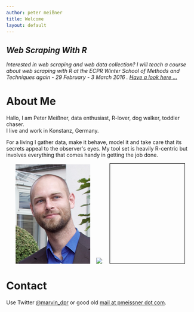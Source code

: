 ```yaml
---
author: peter meißner
title: Welcome
layout: default
---
```




## *Web Scraping With R*

*Interested in web scraping and web data collection? I will teach a course about web scraping with R at the ECPR Winter School of Methods and Techniques again - 29 February - 3 March 2016 . [Have a look here ...](http://www.ecpr.eu/Events/EventDetails.aspx?EventID=103)*


# About Me

Hallo, I am Peter Meißner, data enthusiast, R-lover, dog walker, toddler chaser. <br>
I live and work in Konstanz, Germany.

For a living I gather data, make it behave, model it and take care that its secrets appeal to the observer's eyes. My tool set is heavily R-centric but involves everything that comes handy in getting the job done.


<div style="text-align:center;">

<img width="200" src="images/peter_meissner_ecpr.jpg">&nbsp;&nbsp;&nbsp;
<img src='https://maps.googleapis.com/maps/api/staticmap?center=50.368608, 11&zoom=4&size=200x267&maptype=terrain&markers=color:blue%7Clabel:Konstanz%7CKonstanz&style=feature:road|visibility:off&style=feature:landscape|visibility:off&style=feature:poi|visibility:off'>
&nbsp;&nbsp;&nbsp;
<svg width="200" height="267" style="border: solid 1px black"></svg>

<script src="javascripts/d3.min.js"></script>
<script src="javascripts/helpers.js"></script>
<script src="javascripts/numbersplot.js"></script>
<script>
  setTimeout(make_random_dot_of_data(100, 100, 132, 20, true), 500) ;
  setTimeout(text_expand(), 600) ;
  setTimeout(barchart,4000) ;
  setTimeout(remove_legend,15000) ;
  setTimeout(reshuffle_data,15500) ;
</script>


</div>


# Contact

Use Twitter [@marvin_dpr](https://twitter.com/marvin_dpr) or good old [mail at pmeissner dot com](). 
